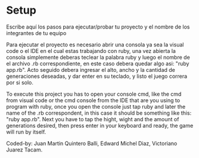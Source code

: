# Setup

Escribe aquí los pasos para ejecutar/probar tu proyecto y el nombre de los integrantes de tu equipo

Para ejecutar el proyecto es necesario abrir una consola ya sea la visual code o el IDE en el cual estas trabajando con ruby, una vez abierta la consola simplemente deberas teclear  la palabra ruby y luego el nombre de el archivo .rb correspondiente, en este caso debera quedar algo asi: "ruby app.rb".
Acto seguido debera ingresar el alto, ancho y la cantidad de generaciones deseadas, y dar enter en su teclado, y listo el juego correra por si solo.

To execute this project you has to open your console cmd, like the cmd from visual code or the cmd console from the IDE that are you using to program with ruby, once you open the console just tap ruby and later the name of the .rb correspondent, in this case it should be something like this: "ruby app.rb".
Next you have to tap the hight, wight and the amount of generations desired, then press enter in your keyboard and ready, the game will run by itself.

Coded-by: Juan Martin Quintero Balli, Edward Michel Diaz, Victoriano Juarez Tacam.
